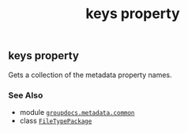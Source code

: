 ﻿---
title: keys property
second_title: GroupDocs.Metadata for Python via .NET API References
description: 
type: docs
url: /python-net/groupdocs.metadata.common/filetypepackage/keys/
is_root: false
weight: 130
---

## keys property


Gets a collection of the metadata property names.

### See Also
* module [`groupdocs.metadata.common`](../../)
* class [`FileTypePackage`](/metadata/python-net/groupdocs.metadata.common/filetypepackage)
